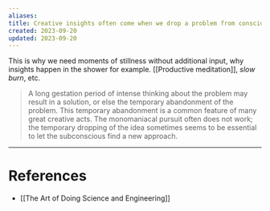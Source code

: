 ```yaml
---
aliases: 
title: Creative insights often come when we drop a problem from conscious effort
created: 2023-09-20
updated: 2023-09-20
---
```

This is why we need moments of stillness without additional input, why insights happen in the shower for example. [[Productive meditation]], *slow burn*, etc.

> A long gestation period of intense thinking about the problem may result in a solution, or else the temporary abandonment of the problem. This temporary abandonment is a common feature of many great creative acts. The monomaniacal pursuit often does not work; the temporary dropping of the idea sometimes seems to be essential to let the subconscious find a new approach.

---
# References
* [[The Art of Doing Science and Engineering]]